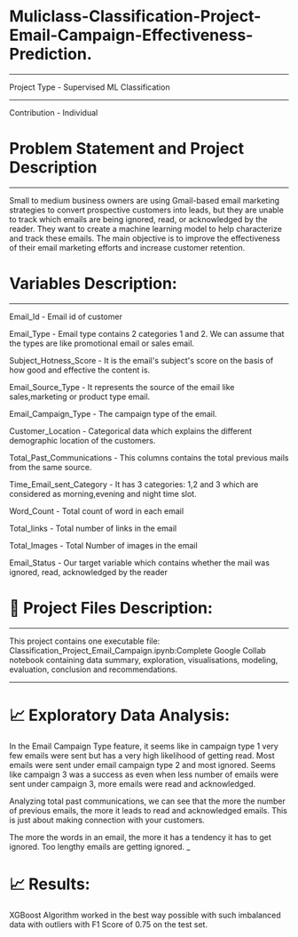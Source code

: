 # Muliclass-Classification-Project-Email-Campaign-Effectiveness-Prediction.
_______________
Project Type - Supervised ML Classification
______________
Contribution - Individual


# Problem Statement and Project Description
__________________
Small to medium business owners are using Gmail-based email marketing strategies to convert prospective customers into leads, but they are unable to track which emails are being ignored, read, or acknowledged by the reader. They want to create a machine learning model to help characterize and track these emails. The main objective is to improve the effectiveness of their email marketing efforts and increase customer retention.

# Variables Description:
______________________
Email_Id - Email id of customer

Email_Type - Email type contains 2 categories 1 and 2. We can assume that the types are like promotional email or sales email.

Subject_Hotness_Score - It is the email's subject's score on the basis of how good and effective the content is.

Email_Source_Type - It represents the source of the email like sales,marketing or product type email.

Email_Campaign_Type - The campaign type of the email.

Customer_Location - Categorical data which explains the different demographic location of the customers.

Total_Past_Communications - This columns contains the total previous mails from the same source.

Time_Email_sent_Category - It has 3 categories: 1,2 and 3 which are considered as morning,evening and night time slot.

Word_Count - Total count of word in each email

Total_links - Total number of links in the email

Total_Images - Total Number of images in the email

Email_Status - Our target variable which contains whether the mail was ignored, read, acknowledged by the reader


# 💾 Project Files Description:
_________________
This project contains one executable file: 
Classification_Project_Email_Campaign.ipynb:Complete Google Collab notebook containing data summary, exploration, visualisations, modeling, evaluation, conclusion and recommendations.
_____

# 📈 Exploratory Data Analysis:

In the Email Campaign Type feature, it seems like in campaign type 1 very few emails were sent but has a very high likelihood of getting read. Most emails were sent under email campaign type 2 and most ignored. Seems like campaign 3 was a success as even when less number of emails were sent under campaign 3, more emails were read and acknowledged.

Analyzing total past communications, we can see that the more the number of previous emails, the more it leads to read and acknowledged emails. This is just about making connection with your customers.

The more the words in an email, the more it has a tendency it has to get ignored. Too lengthy emails are getting ignored.
_

# 📈 Results:

XGBoost Algorithm worked in the best way possible with such imbalanced data with outliers with F1 Score of 0.75 on the test set.




